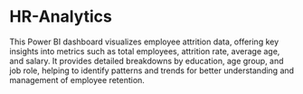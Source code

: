 # HR-Analytics
This Power BI dashboard visualizes employee attrition data, offering key insights into metrics such as total employees, attrition rate, average age, and salary. It provides detailed breakdowns by education, age group, and job role, helping to identify patterns and trends for better understanding and management of employee retention.
